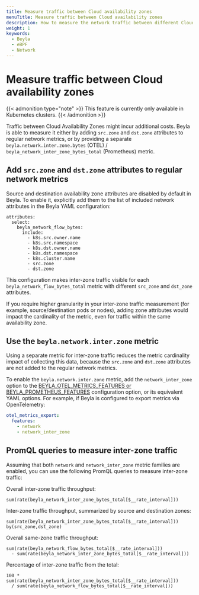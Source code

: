 ```yaml
---
title: Measure traffic between Cloud availability zones
menuTitle: Measure traffic between Cloud availability zones
description: How to measure the network traffic between different Cloud availability zones
weight: 1
keywords:
  - Beyla
  - eBPF
  - Network
---
```


# Measure traffic between Cloud availability zones

{{< admonition type="note" >}}
This feature is currently only available in Kubernetes clusters.
{{< /admonition >}}

Traffic between Cloud Availability Zones might incur additional costs. Beyla is able to measure it either by
adding `src.zone` and `dst.zone` attributes to regular network metrics,
or by providing a separate `beyla.network.inter.zone.bytes` (OTEL) / `beyla_network_inter_zone_bytes_total` (Prometheus)
metric.

## Add `src.zone` and `dst.zone` attributes to regular network metrics

Source and destination availability zone attributes are disabled by default in Beyla. To enable it, explicitly add them to the list of
included network attributes in the Beyla YAML configuration:

```
attributes:
  select:
    beyla_network_flow_bytes:
      include:
        - k8s.src.owner.name
        - k8s.src.namespace
        - k8s.dst.owner.name
        - k8s.dst.namespace
        - k8s.cluster.name
        - src.zone
        - dst.zone
```

This configuration makes inter-zone traffic visible for each `beyla_network_flow_bytes_total` metric
with different `src_zone` and `dst_zone` attributes.

If you require higher granularity in your inter-zone traffic measurement (for example, source/destination pods or nodes),
adding zone attributes would impact the cardinality of the metric, even for traffic within the same availability zone.

## Use the `beyla.network.inter.zone` metric

Using a separate metric for inter-zone traffic reduces the metric cardinality impact of collecting this data,
because the `src.zone` and `dst.zone` attributes are not added to the regular network metrics.

To enable the `beyla.network.inter.zone` metric, add the `network_inter_zone` option to the
[BEYLA_OTEL_METRICS_FEATURES or BEYLA_PROMETHEUS_FEATURES](../../configure/export-data/) configuration option,
or its equivalent YAML options. For example, if Beyla is configured to export metrics via OpenTelemetry:

```yaml
otel_metrics_export:
  features:
    - network
    - network_inter_zone
```

## PromQL queries to measure inter-zone traffic

Assuming that both `network` and `network_inter_zone` metric families are enabled, you can use the following PromQL queries
to measure inter-zone traffic:

Overall inter-zone traffic throughput:

```
sum(rate(beyla_network_inter_zone_bytes_total[$__rate_interval]))
```

Inter-zone traffic throughput, summarized by source and destination zones:
```
sum(rate(beyla_network_inter_zone_bytes_total[$__rate_interval])) by(src_zone,dst_zone)
```

Overall same-zone traffic throughput:

```
sum(rate(beyla_network_flow_bytes_total[$__rate_interval]))
  - sum(rate(beyla_network_inter_zone_bytes_total[$__rate_interval]))
```

Percentage of inter-zone traffic from the total:

```
100 * sum(rate(beyla_network_inter_zone_bytes_total[$__rate_interval]))
  / sum(rate(beyla_network_flow_bytes_total[$__rate_interval]))
```



